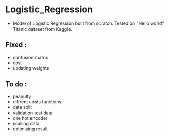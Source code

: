 # Logistic_Regression
* Model of Logistic Regression bulit from scratch. Tested on "Hello world" Titanic dataset from Kaggle. 

## Fixed :
* confusion matrix
* cost
* updating weights 

## To do : 
* peanulty
* diffrent costs functions
* data split 
* validation test data
* one hot encoder
* scalling data
* optimizing result

